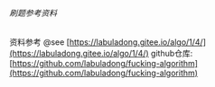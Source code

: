 ###### 刷题参考资料

资料参考  @see [https://labuladong.gitee.io/algo/1/4/](https://labuladong.gitee.io/algo/1/4/)
github仓库: [https://github.com/labuladong/fucking-algorithm](https://github.com/labuladong/fucking-algorithm)
